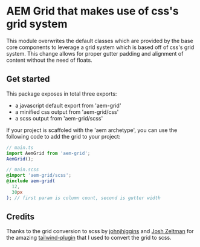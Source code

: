 # AEM Grid that makes use of css's grid system

This module overwrites the default classes which are provided by the base core components to leverage a grid system which is based off of css's grid system.
This change allows for proper gutter padding and alignment of content without the need of floats.

## Get started

This package exposes in total three exports:

- a javascript default export from 'aem-grid'
- a minified css output from 'aem-grid/css'
- a scss output from 'aem-grid/scss'

If your project is scaffoled with the 'aem archetype', you can use the following code to add the grid to your project:

```javascript
// main.ts
import AemGrid from 'aem-grid';
AemGrid();
```

```scss
// main.scss
@import 'aem-grid/scss';
@include aem-grid(
  12,
  30px
); // first param is column count, second is gutter width
```

## Credits

Thanks to the grid conversion to scss by [johnjhiggins](https://github.com/jonjhiggins/aem-grid-scss) and [Josh Zeltman](https://twitter.com/joshuazeltman) for the amazing [tailwind-plugin](https://github.com/ez-aem/aem-site-template-tailwind) that I used to convert the grid to scss.
